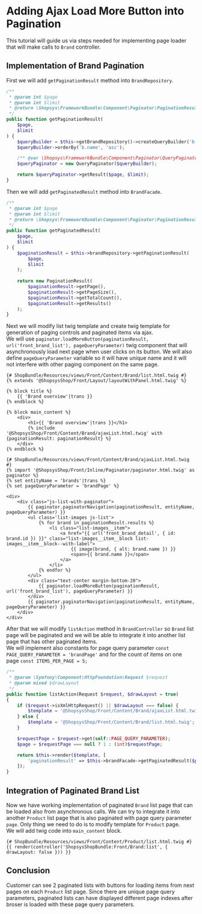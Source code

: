 # Adding Ajax Load More Button into Pagination

This tutorial will guide us via steps needed for implementing page loader that will make calls to `Brand` controller. 

## Implementation of Brand Pagination

First we will add `getPaginationResult` method into `BrandRepository`.

```php
/**
 * @param int $page
 * @param int $limit
 * @return \Shopsys\FrameworkBundle\Component\Paginator\PaginationResult
 */
public function getPaginationResult(
    $page,
    $limit
) {
    $queryBuilder = $this->getBrandRepository()->createQueryBuilder('b');
    $queryBuilder->orderBy('b.name', 'asc');

    /** @var \Shopsys\FrameworkBundle\Component\Paginator\QueryPaginator $queryPaginator */
    $queryPaginator = new QueryPaginator($queryBuilder);

    return $queryPaginator->getResult($page, $limit);
}
```

Then we will add `getPaginatedResult` method into `BrandFacade`.

```php
/**
 * @param int $page
 * @param int $limit
 * @return \Shopsys\FrameworkBundle\Component\Paginator\PaginationResult
 */
public function getPaginatedResult(
    $page,
    $limit
) {
    $paginationResult = $this->brandRepository->getPaginationResult(
        $page,
        $limit
    );
    
    return new PaginationResult(
        $paginationResult->getPage(),
        $paginationResult->getPageSize(),
        $paginationResult->getTotalCount(),
        $paginationResult->getResults()
    );
}
```

Next we will modify list twig template and create twig template for generation of paging controls and paginated items via ajax.  
We will use `paginator.loadMoreButton(paginationResult, url('front_brand_list'), pageQueryParameter)` twig component that will asynchronously load next page when user clicks on its button. We will also define `pageQueryParameter` variable so it will have unique name and it will not interfere with other paging component on the same page.

```twig
{# ShopBundle/Resources/views/Front/Content/Brand/list.html.twig #}
{% extends '@ShopsysShop/Front/Layout/layoutWithPanel.html.twig' %}

{% block title %}
    {{ 'Brand overview'|trans }}
{% endblock %}

{% block main_content %}
    <div>
        <h1>{{ 'Brand overview'|trans }}</h1>
        {% include '@ShopsysShop/Front/Content/Brand/ajaxList.html.twig' with {paginationResult: paginationResult} %}
    </div>
{% endblock %}
```

```twig
{# ShopBundle/Resources/views/Front/Content/Brand/ajaxList.html.twig #}
{% import '@ShopsysShop/Front/Inline/Paginator/paginator.html.twig' as paginator %}
{% set entityName = 'brands'|trans %}
{% set pageQueryParameter = 'brandPage' %}

<div>
    <div class="js-list-with-paginator">
        {{ paginator.paginatorNavigation(paginationResult, entityName, pageQueryParameter) }}
        <ul class='list-images js-list'>
            {% for brand in paginationResult.results %}
                <li class="list-images__item">
                    <a href="{{ url('front_brand_detail', { id: brand.id }) }}" class="list-images__item__block list-images__item__block--with-label">
                        {{ image(brand, { alt: brand.name }) }}
                        <span>{{ brand.name }}</span>
                    </a>
                </li>
            {% endfor %}
        </ul>
        <div class="text-center margin-bottom-20">
            {{ paginator.loadMoreButton(paginationResult, url('front_brand_list'), pageQueryParameter) }}
        </div>
        {{ paginator.paginatorNavigation(paginationResult, entityName, pageQueryParameter) }}
    </div>
</div>
```

After that we will modify `listAction` method in `BrandController` so `Brand` list page will be paginated and we will be able to integrate it into another list page that has other paginated items.  
We will implement also constants for page query parameter `const PAGE_QUERY_PARAMETER = 'brandPage'` and for the count of items on one page `const ITEMS_PER_PAGE = 5;`

```php
/**
 * @param \Symfony\Component\HttpFoundation\Request $request
 * @param mixed $drawLayout
 */
public function listAction(Request $request, $drawLayout = true)
{
    if ($request->isXmlHttpRequest() || $drawLayout === false) {
        $template = '@ShopsysShop/Front/Content/Brand/ajaxList.html.twig';
    } else {
        $template = '@ShopsysShop/Front/Content/Brand/list.html.twig';
    }

    $requestPage = $request->get(self::PAGE_QUERY_PARAMETER);
    $page = $requestPage === null ? 1 : (int)$requestPage;

    return $this->render($template, [
        'paginationResult' => $this->brandFacade->getPaginatedResult($page, self::ITEMS_PER_PAGE),
    ]);
}
```

## Integration of Paginated Brand List

Now we have working implementation of paginated `Brand` list page that can be loaded also from asynchronous calls.
We can try to integrate it into another `Product` list page that is also paginated with page query parameter `page`.
Only thing we need to do is to modify template for `Product` page.  
We will add twig code into `main_content` block.

```twig
{# ShopBundle/Resources/views/Front/Content/Product/list.html.twig #}
{{ render(controller('ShopsysShopBundle:Front/Brand:list', { drawLayout: false })) }}
```

## Conclusion

Customer can see 2 paginated lists with buttons for loading items from next pages on each `Product` list page. Since there are unique page query parameters, paginated lists can have displayed different page indexes after broser is loaded with these page query parameters.
